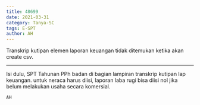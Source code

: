 ```yaml
---
title: 48699
date: 2021-03-31
category: Tanya-SC
tags: E-SPT
author: AH
---
```


Transkrip kutipan elemen laporan keuangan tidak ditemukan ketika akan create csv.

---

Isi dulu, SPT Tahunan PPh badan di bagian lampiran transkrip kutipan lap keuangan. untuk neraca harus diisi, laporan laba rugi bisa diisi nol jika belum melakukan usaha secara komersial.

`AH`
